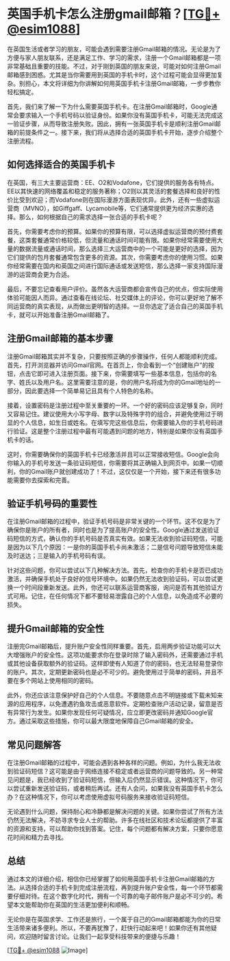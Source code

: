 # 英国手机卡怎么注册gmail邮箱？[[TG💪+ @esim1088](https://t.me/s/esim1088)]

在英国生活或者学习的朋友，可能会遇到需要注册Gmail邮箱的情况。无论是为了方便与家人朋友联系，还是满足工作、学习的需求，注册一个Gmail邮箱都是一项非常基础且重要的技能。不过，对于刚到英国的朋友来说，可能对如何注册Gmail邮箱感到困惑。尤其是当你需要用到英国的手机卡时，这个过程可能会显得更加复杂。别担心，本文将详细为你讲解如何用英国手机卡注册Gmail邮箱，一步步教你轻松搞定。

首先，我们来了解一下为什么需要英国手机卡。在注册Gmail邮箱时，Google通常会要求输入一个手机号码以验证身份。如果你没有英国手机卡，可能无法完成这一验证步骤，从而导致注册失败。因此，拥有一张英国手机卡是顺利注册Gmail邮箱的前提条件之一。接下来，我们将从选择合适的英国手机卡开始，逐步介绍整个注册流程。

## 如何选择适合的英国手机卡

在英国，有三大主要运营商：EE、O2和Vodafone，它们提供的服务各有特点。EE以其快速的网络覆盖和稳定的服务著称；O2则以其灵活的套餐选择和良好的性价比受到欢迎；而Vodafone则在国际漫游方面表现优异。此外，还有一些虚拟运营商（MVNO），如Giffgaff、Lycamobile等，它们通常提供更为经济实惠的选择。那么，如何根据自己的需求选择一张合适的手机卡呢？

首先，你需要考虑你的预算。如果你的预算有限，可以选择虚拟运营商的预付费套餐，这类套餐通常价格较低，但流量和通话时间可能有限。如果你经常需要使用大量的数据流量或通话时间，那么选择三大运营商中的一个可能是更好的选择，因为它们提供的包月套餐通常包含更多的资源。其次，你需要考虑你的使用习惯。如果你经常需要在国内和英国之间进行国际通话或发送短信，那么选择一家支持国际漫游的运营商会更为合适。

最后，不要忘记查看用户评价。虽然各大运营商都会宣传自己的优点，但实际使用体验可能因人而异。通过查看在线论坛、社交媒体上的评论，你可以更好地了解不同运营商的真实表现，从而做出更明智的选择。一旦你选定了适合自己的英国手机卡，就可以开始准备注册Gmail邮箱了。

## 注册Gmail邮箱的基本步骤

注册Gmail邮箱其实并不复杂，只要按照正确的步骤操作，任何人都能顺利完成。首先，打开浏览器并访问Gmail官网。在首页上，你会看到一个“创建账户”的按钮，点击它即可进入注册页面。接下来，你需要填写一些基本信息，包括你的名字、姓氏以及用户名。这里需要注意的是，你的用户名将成为你的Gmail地址的一部分，因此要选择一个简单易记且具有个人特色的名称。

接着，设置密码是注册过程中至关重要的一环。一个好的密码应该足够复杂，同时又容易记住。建议使用大小写字母、数字以及特殊字符的组合，并避免使用过于明显的个人信息，如生日或姓名。在填写完这些信息后，你需要输入你的手机号码进行验证。这是整个注册过程中最有可能遇到问题的地方，特别是如果你没有英国手机卡的话。

这时，你需要确保你的英国手机卡已经激活并且可以正常接收短信。Google会向你输入的手机号发送一条验证码短信，你需要将其正确输入到网页中。如果一切顺利，你的Gmail账户就创建成功了！不过，这仅仅是一个开始，接下来还有很多功能需要你去探索和完善。

## 验证手机号码的重要性

在注册Gmail邮箱的过程中，验证手机号码是非常关键的一个环节。这不仅是为了确保你是账户的所有者，同时也是为了提高账户的安全性。Google通过发送验证码短信的方式，确认你的手机号码是否真实有效。如果无法收到验证码短信，可能是因为以下几个原因：一是你的英国手机卡尚未激活；二是信号问题导致短信未能及时送达；三是输入的手机号码有误。

针对这些问题，你可以尝试以下几种解决方法。首先，检查你的手机卡是否已成功激活，并确保手机处于良好的信号环境中。如果仍然无法收到验证码，可以尝试更换一个时间段重新发送。此外，你还可以联系运营商客服，询问是否有其他验证方式可用。记住，在任何情况下都不要轻易泄露自己的个人信息，以免造成不必要的损失。

## 提升Gmail邮箱的安全性

注册完Gmail邮箱后，提升账户安全性同样重要。首先，启用两步验证功能可以大大增强账户的安全性。这项功能要求你在登录时除了输入密码外，还需要通过手机或其他设备获取额外的验证码。这样即使有人知道了你的密码，也无法轻易登录你的账户。其次，定期更新密码也是必不可少的。避免使用过于简单的密码，并且不要在多个网站上使用相同的密码。

此外，你还应该注意保护好自己的个人信息。不要随意点击不明链接或下载未知来源的应用程序，以免遭遇钓鱼攻击或恶意软件。定期检查账户活动记录，留意是否有异常行为发生。如果你发现任何可疑情况，应立即更改密码并通知Google官方。通过采取这些措施，你可以最大限度地保障自己Gmail邮箱的安全。

## 常见问题解答

在注册Gmail邮箱的过程中，可能会遇到各种各样的问题。例如，为什么我无法收到验证码短信？这可能是由于网络连接不稳定或者运营商的问题导致的。另一种常见问题是，我已经收到了验证码短信，但输入后仍然显示错误。这种情况下，你可以尝试重新发送验证码，或者稍后再试。还有人会问，如果我没有英国手机卡怎么办？在这种情况下，你可以考虑使用虚拟号码服务来接收验证码短信。

无论遇到什么问题，保持耐心和冷静都是解决问题的关键。如果你尝试了所有方法仍然无法解决，不妨寻求专业人士的帮助。许多在线社区和技术论坛都提供了丰富的资源和支持，可以帮助你找到答案。记住，每个问题都有解决方案，只要你愿意花时间和精力去寻找。

## 总结

通过本文的详细介绍，相信你已经掌握了如何用英国手机卡注册Gmail邮箱的方法。从选择合适的手机卡到完成注册流程，再到提升账户安全性，每一个环节都需要仔细对待。在这个数字化时代，拥有一个可靠的电子邮件账户是必不可少的。希望本文能帮助你在英国的生活更加便利和顺畅。

无论你是在英国求学、工作还是旅行，一个属于自己的Gmail邮箱都能为你的日常生活带来诸多便利。所以，不要再犹豫了，赶快行动起来吧！如果你还有其他疑问，欢迎随时留言讨论。让我们一起享受科技带来的便捷与乐趣！

[[TG💪+ @esim1088](https://t.me/s/esim1088) ![Image](https://i.postimg.cc/4NQfJmqS/Snipaste-2025-05-13-00-14-12.png)]